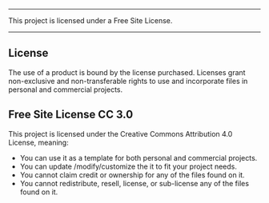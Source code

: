*********************************************************
This project is licensed under a Free Site License.
*********************************************************

License
-------
The use of a product is bound by the license purchased. Licenses grant non-exclusive and non-transferable rights to use and incorporate files in personal and commercial projects.

Free Site License CC 3.0
------------------------
 This project is licensed under the Creative Commons Attribution 4.0 License, meaning:
 - You can use it as a template for both personal and commercial projects.
 - You can update /modify/customize the it to fit your project needs.
 - You cannot claim credit or ownership for any of the files found on it.
 - You cannot redistribute, resell, license, or sub-license any of the files found on it.